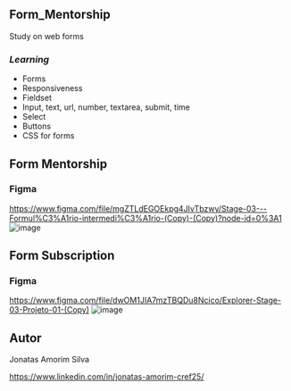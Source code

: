 ## Form_Mentorship
 Study on web forms
 
 ### _Learning_
 * Forms
 * Responsiveness
 * Fieldset
 * Input, text, url, number, textarea, submit, time
 * Select
 * Buttons
 * CSS for forms

## Form Mentorship 
### Figma

https://www.figma.com/file/mgZTLdEGOEkpg4JIvTbzwy/Stage-03---Formul%C3%A1rio-intermedi%C3%A1rio-(Copy)-(Copy)?node-id=0%3A1
![image](https://user-images.githubusercontent.com/73995947/183431974-be7e4059-6ec4-42a8-b798-39930043d410.png)

## Form Subscription
### Figma
https://www.figma.com/file/dwOM1JIA7mzTBQDu8Ncico/Explorer-Stage-03-Projeto-01-(Copy)
![image](https://user-images.githubusercontent.com/73995947/183436670-e3be4be4-58c6-458e-bbac-9486c9fa6477.png)

## Autor

Jonatas Amorim Silva

https://www.linkedin.com/in/jonatas-amorim-cref25/
